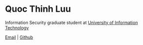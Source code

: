 
# Quoc Thinh Luu

Information Security graduate student at [University of Information Technology](https://www.uit.edu.vn/)

[Email](mailto:quocthinhluu97@gmail.com) | [Github](https://github.com/quocthinhluu97/)

